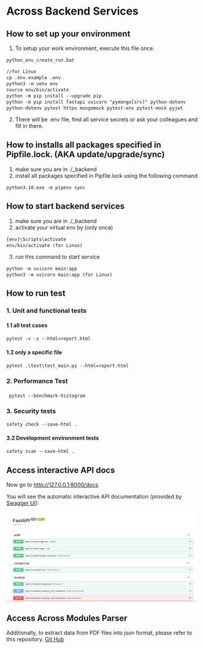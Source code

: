 # Across Backend Services

## How to set up your environment

1. To setup your work environment, execute this file once.

```
python_env_create_run.bat
```

```
//for Linux
cp .env.example .env
python3 -m venv env
source env/bin/activate
python -m pip install --upgrade pip
python -m pip install fastapi uvicorn "pymongo[srv]" python-dotenv python-dotenv pytest httpx mongomock pytest-env pytest-mock pyjwt
```

2. There will be .env file, find all service secrets or ask your colleagues and fill in there.

## How to installs all packages specified in Pipfile.lock. (AKA update/upgrade/sync)

1. make sure you are in ./\_backend
2. install all packages specified in Pipfile.lock using the following command

```
python3.10.exe -m pipenv sync
```

## How to start backend services

1. make sure you are in ./\_backend
2. activate your virtual env by (only once)

```
{env}\Scripts\activate
env/bin/activate (for Linux)
```

3. run this command to start service

```
python -m uvicorn main:app
python3 -m uvicorn main:app (for Linux)
```

## How to run test

### 1. Unit and functional tests
#### 1.1 all test cases

```
pytest -v -s --html=report.html
```

#### 1.2 only a specific file

```
pytest .\test\test_main.py --html=report.html
```

### 2. Performance Test
####
```
 pytest --benchmark-histogram
```

### 3. Security tests
```
safety check --save-html .
```

#### 3.2 Development environment tests

```
safety scan --save-html .
```


## Access interactive API docs
Now go to http://127.0.0.1:8000/docs.

You will see the automatic interactive API documentation (provided by [Swagger UI](https://github.com/swagger-api/swagger-ui)):

![Swagger UI](../readme-src/swagger-ui.PNG)



## Access Across Modules Parser
Additionally, to extract data from PDF files into json format, please refer to this repository.
[Git Hub](https://github.com/salehghraiyib/across-parser/tree/master)